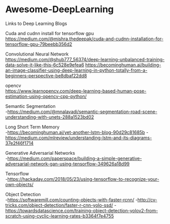 # Awesome-DeepLearning
Links to Deep Learning Blogs

Cuda and cudnn install for tensorflow gpu\
https://medium.com/@mishra.thedeepak/cuda-and-cudnn-installation-for-tensorflow-gpu-79beebb356d2

Convolutional Neural Network\
https://medium.com/@shub777_56374/deep-learning-unbalanced-training-data-solve-it-like-this-6c528e9efea6
https://becominghuman.ai/building-an-image-classifier-using-deep-learning-in-python-totally-from-a-beginners-perspective-be8dbaf22dd8

opencv\
https://www.learnopencv.com/deep-learning-based-human-pose-estimation-using-opencv-cpp-python/

Semantic Segmentation\
-https://medium.com/@mnalavadi/semantic-segmentation-road-scene-understanding-with-unets-288a1523bd02

Long Short Term Memory\
-https://becominghuman.ai/yet-another-lstm-blog-90d29c81685b
-https://medium.com/mlreview/understanding-lstm-and-its-diagrams-37e2f46f1714

Generative Adversarial Networks\
-https://medium.com/paperspace/building-a-simple-generative-adversarial-network-gan-using-tensorflow-349626a18d99

Tensorflow\
-https://hackaday.com/2018/05/23/using-tensorflow-to-recognize-your-own-objects/


Object Detection\
-https://softwaremill.com/counting-objects-with-faster-rcnn/
-http://cv-tricks.com/object-detection/faster-r-cnn-yolo-ssd/
-https://towardsdatascience.com/training-object-detection-yolov2-from-scratch-using-cyclic-learning-rates-b3364f7e4755
